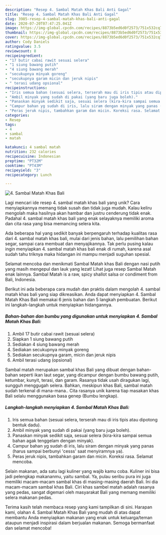 ```yaml
---
description: "Resep 4. Sambal Matah Khas Bali Anti Gagal"
title: "Resep 4. Sambal Matah Khas Bali Anti Gagal"
slug: 3985-resep-4-sambal-matah-khas-bali-anti-gagal
date: 2020-07-20T07:47:25.041Z
image: https://img-global.cpcdn.com/recipes/8873b5ed6d0f2573/751x532cq70/4-sambal-matah-khas-bali-foto-resep-utama.jpg
thumbnail: https://img-global.cpcdn.com/recipes/8873b5ed6d0f2573/751x532cq70/4-sambal-matah-khas-bali-foto-resep-utama.jpg
cover: https://img-global.cpcdn.com/recipes/8873b5ed6d0f2573/751x532cq70/4-sambal-matah-khas-bali-foto-resep-utama.jpg
author: Cody Daniels
ratingvalue: 3.5
reviewcount: 8
recipeingredient:
- "17 butir cabai rawit sesuai selera"
- "1 siung bawang putih"
- "4 siung bawang merah"
- "secukupnya minyak goreng"
- "secukupnya garam micin dan jeruk nipis"
- " terasi udang opsional"
recipeinstructions:
- "Iris semua bahan (sesuai selera, terserah mau di iris tipis atau dipotong bentuk dadu)."
- "Ambil minyak yang sudah di pakai (yang baru juga boleh)."
- "Panaskan minyak sedikit saja, sesuai selera (kira-kira sampai semua bahan agak tenggelam dengan minyak)."
- "Campur bahan yg sudah di iris, lalu siram dengan minyak yang panas (harus sampai berbunyi &#39;cesss&#39; saat menyiramnya ya)."
- "Peras jeruk nipis, tambahkan garam dan micin. Koreksi rasa. Selamat mencoba."
categories:
- Resep
tags:
- 4
- sambal
- matah

katakunci: 4 sambal matah 
nutrition: 232 calories
recipecuisine: Indonesian
preptime: "PT32M"
cooktime: "PT43M"
recipeyield: "3"
recipecategory: Lunch

---
```



![4. Sambal Matah Khas Bali](https://img-global.cpcdn.com/recipes/8873b5ed6d0f2573/751x532cq70/4-sambal-matah-khas-bali-foto-resep-utama.jpg)

Lagi mencari ide resep 4. sambal matah khas bali yang unik? Cara menyiapkannya memang tidak susah dan tidak juga mudah. Kalau keliru mengolah maka hasilnya akan hambar dan justru cenderung tidak enak. Padahal 4. sambal matah khas bali yang enak selayaknya memiliki aroma dan cita rasa yang bisa memancing selera kita.

Ada beberapa hal yang sedikit banyak berpengaruh terhadap kualitas rasa dari 4. sambal matah khas bali, mulai dari jenis bahan, lalu pemilihan bahan segar, sampai cara membuat dan menyajikannya. Tak perlu pusing kalau ingin menyiapkan 4. sambal matah khas bali enak di rumah, karena asal sudah tahu triknya maka hidangan ini mampu menjadi suguhan spesial.

Selamat mencoba dan menikmati Sambal Matah khas Bali dengan nasi putih yang masih mengepul dan lauk yang lezat! Lihat juga resep Sambal Matah enak lainnya. Sambal Matah is a raw, spicy shallot salsa or condiment from Bali, Indonesia.


Berikut ini ada beberapa cara mudah dan praktis dalam mengolah 4. sambal matah khas bali yang siap dikreasikan. Anda dapat menyiapkan 4. Sambal Matah Khas Bali memakai 6 jenis bahan dan 5 langkah pembuatan. Berikut ini langkah-langkah untuk menyiapkan hidangannya.

<!--inarticleads1-->

##### Bahan-bahan dan bumbu yang digunakan untuk menyiapkan 4. Sambal Matah Khas Bali:

1. Ambil 17 butir cabai rawit (sesuai selera)
1. Siapkan 1 siung bawang putih
1. Sediakan 4 siung bawang merah
1. Sediakan secukupnya minyak goreng
1. Sediakan secukupnya garam, micin dan jeruk nipis
1. Ambil  terasi udang (opsional)


Sambal matah merupakan sambal khas Bali yang dibuat dengan bahan-bahan seperti ikan laut segar, yang dicampur dengan bumbu bawang putih, ketumbar, kunyit, terasi, dan garam. Rasanya tidak usah diragukan lagi, sungguh menggugah selera. Bahkan, meskipun khas Bali, sambal matah sudah terkenal di mana-mana.. Cita rasanya unik karena tiap masakan khas Bali selalu menggunakan basa genep (Bumbu lengkap). 

<!--inarticleads2-->

##### Langkah-langkah menyiapkan 4. Sambal Matah Khas Bali:

1. Iris semua bahan (sesuai selera, terserah mau di iris tipis atau dipotong bentuk dadu).
1. Ambil minyak yang sudah di pakai (yang baru juga boleh).
1. Panaskan minyak sedikit saja, sesuai selera (kira-kira sampai semua bahan agak tenggelam dengan minyak).
1. Campur bahan yg sudah di iris, lalu siram dengan minyak yang panas (harus sampai berbunyi &#39;cesss&#39; saat menyiramnya ya).
1. Peras jeruk nipis, tambahkan garam dan micin. Koreksi rasa. Selamat mencoba.


Selain makanan, ada satu lagi kuliner yang wajib kamu coba. Kuliner ini bisa jadi pelengkap makananmu, yaitu sambal. Ya, pulau seribu pura ini juga memiliki macam-macam sambal khas di masing-masing daerah Bali. Ini dia macam-macam sambal khas Bali. Ciri khas sambel matah adalah rasanya yang pedas, sangat digemari oleh masyarakat Bali yang memang memiliki selera makanan pedas. 

Terima kasih telah membaca resep yang kami tampilkan di sini. Harapan kami, olahan 4. Sambal Matah Khas Bali yang mudah di atas dapat membantu Anda menyiapkan makanan yang enak untuk keluarga/teman ataupun menjadi inspirasi dalam berjualan makanan. Semoga bermanfaat dan selamat mencoba!
